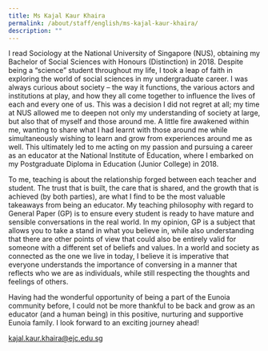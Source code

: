 ```yaml
---
title: Ms Kajal Kaur Khaira
permalink: /about/staff/english/ms-kajal-kaur-khaira/
description: ""
---
```

I read Sociology at the National University of Singapore (NUS), obtaining my Bachelor of Social Sciences with Honours (Distinction) in 2018. Despite being a “science” student throughout my life, I took a leap of faith in exploring the world of social sciences in my undergraduate career. I was always curious about society – the way it functions, the various actors and institutions at play, and how they all come together to influence the lives of each and every one of us. This was a decision I did not regret at all; my time at NUS allowed me to deepen not only my understanding of society at large, but also that of myself and those around me. A little fire awakened within me, wanting to share what I had learnt with those around me while simultaneously wishing to learn and grow from experiences around me as well. This ultimately led to me acting on my passion and pursuing a career as an educator at the National Institute of Education, where I embarked on my Postgraduate Diploma in Education (Junior College) in 2018.

To me, teaching is about the relationship forged between each teacher and student. The trust that is built, the care that is shared, and the growth that is achieved (by both parties), are what I find to be the most valuable takeaways from being an educator. My teaching philosophy with regard to General Paper (GP) is to ensure every student is ready to have mature and sensible conversations in the real world. In my opinion, GP is a subject that allows you to take a stand in what you believe in, while also understanding that there are other points of view that could also be entirely valid for someone with a different set of beliefs and values. In a world and society as connected as the one we live in today, I believe it is imperative that everyone understands the importance of conversing in a manner that reflects who we are as individuals, while still respecting the thoughts and feelings of others.

Having had the wonderful opportunity of being a part of the Eunoia community before, I could not be more thankful to be back and grow as an educator (and a human being) in this positive, nurturing and supportive Eunoia family. I look forward to an exciting journey ahead!

[kajal.kaur.khaira@ejc.edu.sg](mailto:kajal.kaur.khaira@ejc.edu.sg)